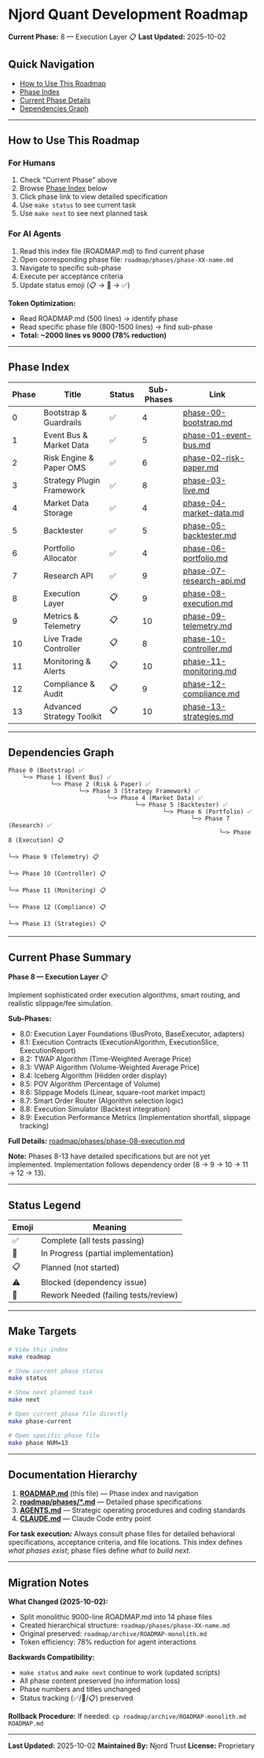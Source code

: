 # Njord Quant Development Roadmap

**Current Phase:** 8 — Execution Layer 📋
**Last Updated:** 2025-10-02

## Quick Navigation

- [How to Use This Roadmap](#how-to-use-this-roadmap)
- [Phase Index](#phase-index)
- [Current Phase Details](roadmap/phases/phase-08-execution.md)
- [Dependencies Graph](#dependencies-graph)

---

## How to Use This Roadmap

### For Humans
1. Check "Current Phase" above
2. Browse [Phase Index](#phase-index) below
3. Click phase link to view detailed specification
4. Use `make status` to see current task
5. Use `make next` to see next planned task

### For AI Agents
1. Read this index file (ROADMAP.md) to find current phase
2. Open corresponding phase file: `roadmap/phases/phase-XX-name.md`
3. Navigate to specific sub-phase
4. Execute per acceptance criteria
5. Update status emoji (📋 → 🚧 → ✅)

**Token Optimization:**
- Read ROADMAP.md (500 lines) → identify phase
- Read specific phase file (800-1500 lines) → find sub-phase
- **Total: ~2000 lines vs 9000 (78% reduction)**

---

## Phase Index

| Phase | Title | Status | Sub-Phases | Link |
|-------|-------|--------|------------|------|
| 0 | Bootstrap & Guardrails | ✅ | 4 | [phase-00-bootstrap.md](roadmap/phases/phase-00-bootstrap.md) |
| 1 | Event Bus & Market Data | ✅ | 5 | [phase-01-event-bus.md](roadmap/phases/phase-01-event-bus.md) |
| 2 | Risk Engine & Paper OMS | ✅ | 6 | [phase-02-risk-paper.md](roadmap/phases/phase-02-risk-paper.md) |
| 3 | Strategy Plugin Framework | ✅ | 8 | [phase-03-live.md](roadmap/phases/phase-03-live.md) |
| 4 | Market Data Storage | ✅ | 4 | [phase-04-market-data.md](roadmap/phases/phase-04-market-data.md) |
| 5 | Backtester | ✅ | 5 | [phase-05-backtester.md](roadmap/phases/phase-05-backtester.md) |
| 6 | Portfolio Allocator | ✅ | 4 | [phase-06-portfolio.md](roadmap/phases/phase-06-portfolio.md) |
| 7 | Research API | ✅ | 9 | [phase-07-research-api.md](roadmap/phases/phase-07-research-api.md) |
| 8 | Execution Layer | 📋 | 9 | [phase-08-execution.md](roadmap/phases/phase-08-execution.md) |
| 9 | Metrics & Telemetry | 📋 | 10 | [phase-09-telemetry.md](roadmap/phases/phase-09-telemetry.md) |
| 10 | Live Trade Controller | 📋 | 8 | [phase-10-controller.md](roadmap/phases/phase-10-controller.md) |
| 11 | Monitoring & Alerts | 📋 | 10 | [phase-11-monitoring.md](roadmap/phases/phase-11-monitoring.md) |
| 12 | Compliance & Audit | 📋 | 9 | [phase-12-compliance.md](roadmap/phases/phase-12-compliance.md) |
| 13 | Advanced Strategy Toolkit | 📋 | 10 | [phase-13-strategies.md](roadmap/phases/phase-13-strategies.md) |

---

## Dependencies Graph

```
Phase 0 (Bootstrap) ✅
    └─> Phase 1 (Event Bus) ✅
            └─> Phase 2 (Risk & Paper) ✅
                    └─> Phase 3 (Strategy Framework) ✅
                            └─> Phase 4 (Market Data) ✅
                                    └─> Phase 5 (Backtester) ✅
                                            └─> Phase 6 (Portfolio) ✅
                                                    └─> Phase 7 (Research) ✅
                                                            └─> Phase 8 (Execution) 📋
                                                                    └─> Phase 9 (Telemetry) 📋
                                                                            └─> Phase 10 (Controller) 📋
                                                                                    └─> Phase 11 (Monitoring) 📋
                                                                                            └─> Phase 12 (Compliance) 📋
                                                                                                    └─> Phase 13 (Strategies) 📋
```

---

## Current Phase Summary

**Phase 8 — Execution Layer** 📋

Implement sophisticated order execution algorithms, smart routing, and realistic slippage/fee simulation.

**Sub-Phases:**
- 8.0: Execution Layer Foundations (BusProto, BaseExecutor, adapters)
- 8.1: Execution Contracts (ExecutionAlgorithm, ExecutionSlice, ExecutionReport)
- 8.2: TWAP Algorithm (Time-Weighted Average Price)
- 8.3: VWAP Algorithm (Volume-Weighted Average Price)
- 8.4: Iceberg Algorithm (Hidden order display)
- 8.5: POV Algorithm (Percentage of Volume)
- 8.6: Slippage Models (Linear, square-root market impact)
- 8.7: Smart Order Router (Algorithm selection logic)
- 8.8: Execution Simulator (Backtest integration)
- 8.9: Execution Performance Metrics (Implementation shortfall, slippage tracking)

**Full Details:** [roadmap/phases/phase-08-execution.md](roadmap/phases/phase-08-execution.md)

**Note:** Phases 8-13 have detailed specifications but are not yet implemented. Implementation follows dependency order (8 → 9 → 10 → 11 → 12 → 13).

---

## Status Legend

| Emoji | Meaning |
|-------|---------|
| ✅ | Complete (all tests passing) |
| 🚧 | In Progress (partial implementation) |
| 📋 | Planned (not started) |
| ⚠️ | Blocked (dependency issue) |
| 🔄 | Rework Needed (failing tests/review) |

---

## Make Targets

```bash
# View this index
make roadmap

# Show current phase status
make status

# Show next planned task
make next

# Open current phase file directly
make phase-current

# Open specific phase file
make phase NUM=13
```

---

## Documentation Hierarchy

1. **[ROADMAP.md](./ROADMAP.md)** (this file) — Phase index and navigation
2. **[roadmap/phases/*.md](./roadmap/phases/)** — Detailed phase specifications
3. **[AGENTS.md](./AGENTS.md)** — Strategic operating procedures and coding standards
4. **[CLAUDE.md](./CLAUDE.md)** — Claude Code entry point

**For task execution:** Always consult phase files for detailed behavioral specifications, acceptance criteria, and file locations. This index defines *what phases exist*; phase files define *what to build next*.

---

## Migration Notes

**What Changed (2025-10-02):**
- Split monolithic 9000-line ROADMAP.md into 14 phase files
- Created hierarchical structure: `roadmap/phases/phase-XX-name.md`
- Original preserved: `roadmap/archive/ROADMAP-monolith.md`
- Token efficiency: 78% reduction for agent interactions

**Backwards Compatibility:**
- `make status` and `make next` continue to work (updated scripts)
- All phase content preserved (no information loss)
- Phase numbers and titles unchanged
- Status tracking (✅/🚧/📋) preserved

**Rollback Procedure:**
If needed: `cp roadmap/archive/ROADMAP-monolith.md ROADMAP.md`

---

**Last Updated:** 2025-10-02
**Maintained By:** Njord Trust
**License:** Proprietary
